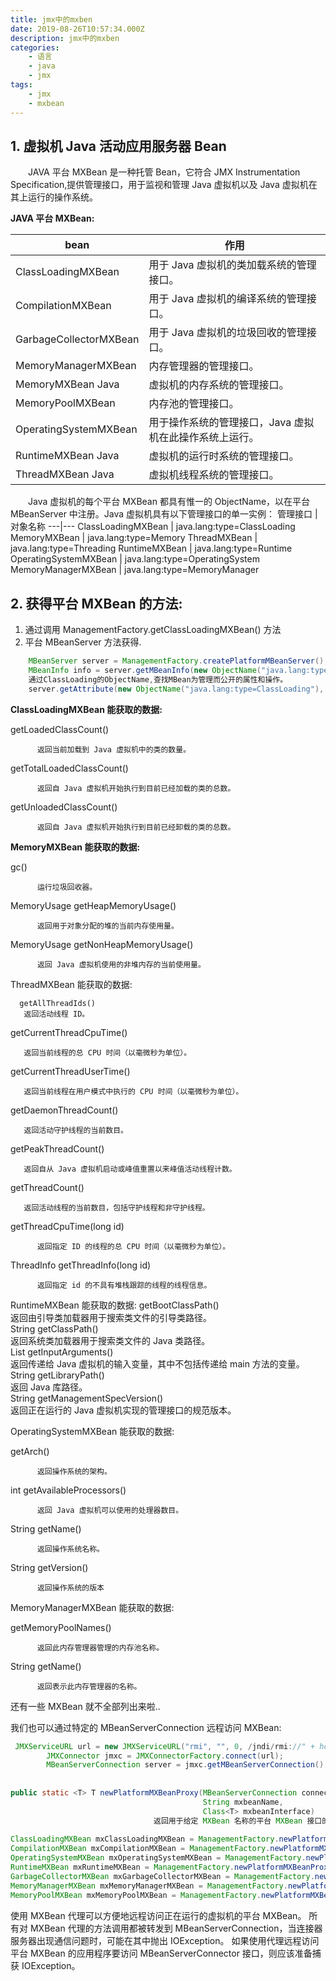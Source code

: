 ```yaml
---
title: jmx中的mxben
date: 2019-08-26T10:57:34.000Z
description: jmx中的mxben
categories:
    - 语言
    - java
    - jmx
tags:
    - jmx
    - mxbean
---  
```

  
  
##  1. 虚拟机 Java 活动应用服务器 Bean
  
  
&emsp;&emsp;JAVA 平台 MXBean 是一种托管 Bean，它符合 JMX Instrumentation Specification,提供管理接口，用于监视和管理 Java 虚拟机以及 Java 虚拟机在其上运行的操作系统。
  
**JAVA 平台 MXBean:**
  
| bean                   | 作用                                                    |
| ---------------------- | ------------------------------------------------------- |
| ClassLoadingMXBean     | 用于 Java 虚拟机的类加载系统的管理接口。                |
| CompilationMXBean      | 用于 Java 虚拟机的编译系统的管理接口。                  |
| GarbageCollectorMXBean | 用于 Java 虚拟机的垃圾回收的管理接口。                  |
| MemoryManagerMXBean    | 内存管理器的管理接口。                                  |
| MemoryMXBean Java      | 虚拟机的内存系统的管理接口。                            |
| MemoryPoolMXBean       | 内存池的管理接口。                                      |
| OperatingSystemMXBean  | 用于操作系统的管理接口，Java 虚拟机在此操作系统上运行。 |
| RuntimeMXBean Java     | 虚拟机的运行时系统的管理接口。                          |
| ThreadMXBean Java      | 虚拟机线程系统的管理接口。                              |
  
&emsp;&emsp;Java 虚拟机的每个平台 MXBean 都具有惟一的 ObjectName，以在平台 MBeanServer 中注册。Java 虚拟机具有以下管理接口的单一实例：
管理接口 | 对象名称
---|---
ClassLoadingMXBean | java.lang:type=ClassLoading
MemoryMXBean | java.lang:type=Memory
ThreadMXBean | java.lang:type=Threading
RuntimeMXBean | java.lang:type=Runtime
OperatingSystemMXBean | java.lang:type=OperatingSystem
MemoryManagerMXBean | java.lang:type=MemoryManager
  
##  2. 获得平台 MXBean 的方法:
  
  
1. 通过调用 ManagementFactory.getClassLoadingMXBean() 方法
2. 平台 MBeanServer 方法获得.
  
```java
    MBeanServer server = ManagementFactory.createPlatformMBeanServer();
    MBeanInfo info = server.getMBeanInfo(new ObjectName("java.lang:type=ClassLoading")); //
    通过ClassLoading的ObjectName,查找MBean为管理而公开的属性和操作。
    server.getAttribute(new ObjectName("java.lang:type=ClassLoading"), "TotalLoadedClassCount")  //返回自 Java 虚拟机开始执行到目前已经加载的类的总数.
```
  
**ClassLoadingMXBean 能获取的数据:**
  
getLoadedClassCount()
  
          返回当前加载到 Java 虚拟机中的类的数量。
  
  
getTotalLoadedClassCount()
  
          返回自 Java 虚拟机开始执行到目前已经加载的类的总数。
  
  
getUnloadedClassCount()
  
          返回自 Java 虚拟机开始执行到目前已经卸载的类的总数。
  
**MemoryMXBean 能获取的数据:**
  
gc()
  
          运行垃圾回收器。
  
  
MemoryUsage getHeapMemoryUsage()
  
          返回用于对象分配的堆的当前内存使用量。
  
  
MemoryUsage getNonHeapMemoryUsage()
  
          返回 Java 虚拟机使用的非堆内存的当前使用量。
  
ThreadMXBean 能获取的数据:
  
      getAllThreadIds()
       返回活动线程 ID。
  
  
getCurrentThreadCpuTime()
  
       返回当前线程的总 CPU 时间（以毫微秒为单位）。
  
  
getCurrentThreadUserTime()
  
       返回当前线程在用户模式中执行的 CPU 时间（以毫微秒为单位）。
  
  
getDaemonThreadCount()
  
       返回活动守护线程的当前数目。
  
  
getPeakThreadCount()
  
       返回自从 Java 虚拟机启动或峰值重置以来峰值活动线程计数。
  
  
getThreadCount()
  
       返回活动线程的当前数目，包括守护线程和非守护线程。
  
  
getThreadCpuTime(long id)
  
          返回指定 ID 的线程的总 CPU 时间（以毫微秒为单位）。
  
  
ThreadInfo getThreadInfo(long id)
  
          返回指定 id 的不具有堆栈跟踪的线程的线程信息。
  
  
  
RuntimeMXBean 能获取的数据:
getBootClassPath()  
 返回由引导类加载器用于搜索类文件的引导类路径。  
 String getClassPath()  
 返回系统类加载器用于搜索类文件的 Java 类路径。  
 List<String> getInputArguments()  
 返回传递给 Java 虚拟机的输入变量，其中不包括传递给 main 方法的变量。
String getLibraryPath()  
 返回 Java 库路径。  
 String getManagementSpecVersion()  
 返回正在运行的 Java 虚拟机实现的管理接口的规范版本。  
  
OperatingSystemMXBean 能获取的数据:
  
getArch()
  
          返回操作系统的架构。
  
  
int getAvailableProcessors()
  
          返回 Java 虚拟机可以使用的处理器数目。
  
  
String getName()
  
          返回操作系统名称。
  
  
String getVersion()
  
          返回操作系统的版本
  
  
MemoryManagerMXBean 能获取的数据:
  
getMemoryPoolNames()
  
          返回此内存管理器管理的内存池名称。
  
  
String getName()
  
          返回表示此内存管理器的名称。
  
  
  
还有一些 MXBean 就不全部列出来啦..
  
我们也可以通过特定的 MBeanServerConnection 远程访问 MXBean:
  
```java
 JMXServiceURL url = new JMXServiceURL("rmi", "", 0, /jndi/rmi://" + host + ":" + port + "/jmxrmi);
        JMXConnector jmxc = JMXConnectorFactory.connect(url);
        MBeanServerConnection server = jmxc.getMBeanServerConnection();
  
  
public static <T> T newPlatformMXBeanProxy(MBeanServerConnection connection,
                                           String mxbeanName,
                                           Class<T> mxbeanInterface)
                                返回用于给定 MXBean 名称的平台 MXBean 接口的代理，以便通过给定 MBeanServerConnection 转发其方法调用。
  
ClassLoadingMXBean mxClassLoadingMXBean = ManagementFactory.newPlatformMXBeanProxy(mBeanServerConnection, ManagementFactory.CLASS_LOADING_MXBEAN_NAME, ClassLoadingMXBean.class);
CompilationMXBean mxCompilationMXBean = ManagementFactory.newPlatformMXBeanProxy(mBeanServerConnection, ManagementFactory.COMPILATION_MXBEAN_NAME, CompilationMXBean.class);
OperatingSystemMXBean mxOperatingSystemMXBean = ManagementFactory.newPlatformMXBeanProxy(mBeanServerConnection, ManagementFactory.OPERATING_SYSTEM_MXBEAN_NAME, OperatingSystemMXBean.class);
RuntimeMXBean mxRuntimeMXBean = ManagementFactory.newPlatformMXBeanProxy(mBeanServerConnection, ManagementFactory.RUNTIME_MXBEAN_NAME, RuntimeMXBean.class);
GarbageCollectorMXBean mxGarbageCollectorMXBean = ManagementFactory.newPlatformMXBeanProxy(mBeanServerConnection, ManagementFactory.GARBAGE_COLLECTOR_MXBEAN_DOMAIN_TYPE, GarbageCollectorMXBean.class);
MemoryManagerMXBean mxMemoryManagerMXBean = ManagementFactory.newPlatformMXBeanProxy(mBeanServerConnection, ManagementFactory.MEMORY_MANAGER_MXBEAN_DOMAIN_TYPE, MemoryManagerMXBean.class);
MemoryPoolMXBean mxMemoryPoolMXBean = ManagementFactory.newPlatformMXBeanProxy(mBeanServerConnection, ManagementFactory.MEMORY_POOL_MXBEAN_DOMAIN_TYPE, MemoryPoolMXBean.class);
```
  
使用 MXBean 代理可以方便地远程访问正在运行的虚拟机的平台 MXBean。
所有对 MXBean 代理的方法调用都被转发到 MBeanServerConnection，当连接器服务器出现通信问题时，可能在其中抛出 IOException。
如果使用代理远程访问平台 MXBean 的应用程序要访问 MBeanServerConnector 接口，则应该准备捕获 IOException。
  